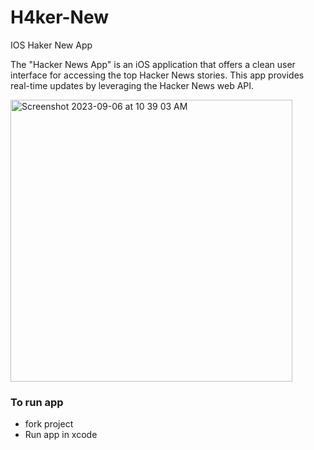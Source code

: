 # H4ker-New
IOS Haker New App

The "Hacker News App" is an iOS application 
that offers a clean user interface for accessing
the top Hacker News stories. This app provides 
real-time updates by leveraging the Hacker News web API.



<img width="451" alt="Screenshot 2023-09-06 at 10 39 03 AM" src="https://github.com/mosesmccabe/H4ker-New/assets/25771787/fca18c64-bf74-4c17-b1ae-c410bfeee491">


### To run app
- fork project
- Run app in xcode
